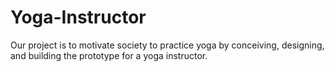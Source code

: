 # Yoga-Instructor
Our project is to motivate society to practice yoga by conceiving, designing, and building the prototype for a yoga instructor.
